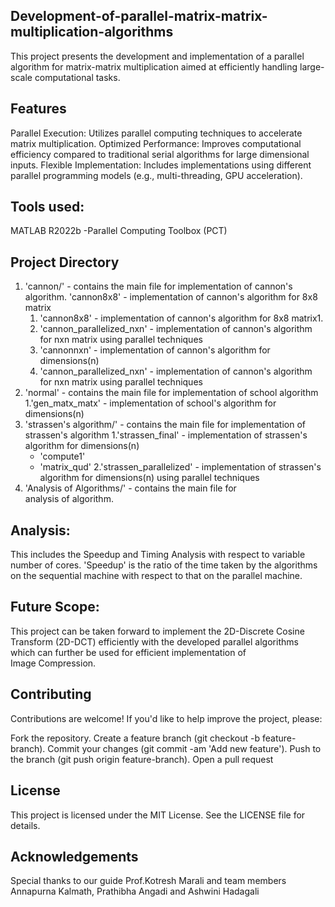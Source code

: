 ## Development-of-parallel-matrix-matrix-multiplication-algorithms
This project presents the development and implementation of a parallel algorithm for matrix-matrix multiplication aimed at efficiently handling large-scale computational tasks. 

## Features
Parallel Execution: Utilizes parallel computing techniques to accelerate matrix multiplication.
Optimized Performance: Improves computational efficiency compared to traditional serial algorithms for large dimensional inputs.
Flexible Implementation: Includes implementations using different parallel programming models (e.g., multi-threading, GPU acceleration).

## Tools used:
MATLAB R2022b
-Parallel Computing Toolbox (PCT)

## Project Directory
1. 'cannon/' - contains the main file for implementation of cannon's algorithm. 'cannon8x8' - implementation of cannon's algorithm for 8x8 matrix
    1. 'cannon8x8' - implementation of cannon's algorithm for 8x8 matrix1.
    2. 'cannon_parallelized_nxn' - implementation of cannon's algorithm for nxn matrix using parallel techniques 
    3. 'cannonnxn' - implementation of cannon's algorithm for dimensions(n)
   4. 'cannon_parallelized_nxn' - implementation of cannon's algorithm for nxn matrix using parallel techniques 
2. 'normal' - contains the main file for implementation of school algorithm
   1.'gen_matx_matx' - implementation of school's algorithm for dimensions(n)
3. 'strassen's algorithm/' - contains the main file for implementation of strassen's algorithm
   1.'strassen_final' - implementation of strassen's algorithm for dimensions(n)
     - 'compute1'
     - 'matrix_qud'
   2.'strassen_parallelized' - implementation of strassen's algorithm for dimensions(n) using parallel techniques
4. 'Analysis of Algorithms/' - contains the main file for analysis of algorithm.

## Analysis:
This includes the Speedup and Timing Analysis with respect to variable number of cores. 
'Speedup' is the ratio of the time taken by the algorithms on the sequential machine with respect to that on the parallel machine.

## Future Scope:
This project can be taken forward to implement the 2D-Discrete Cosine Transform (2D-DCT) efficiently with the developed parallel algorithms which can further be used for efficient implementation of Image Compression.

## Contributing
Contributions are welcome! If you'd like to help improve the project, please:

Fork the repository.
Create a feature branch (git checkout -b feature-branch).
Commit your changes (git commit -am 'Add new feature').
Push to the branch (git push origin feature-branch).
Open a pull request

## License
This project is licensed under the MIT License. See the LICENSE file for details.

## Acknowledgements
Special thanks to our guide Prof.Kotresh Marali and team members Annapurna Kalmath, Prathibha Angadi and Ashwini Hadagali
